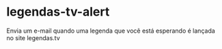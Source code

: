 # legendas-tv-alert
Envia um e-mail quando uma legenda que você está esperando é lançada no site legendas.tv

